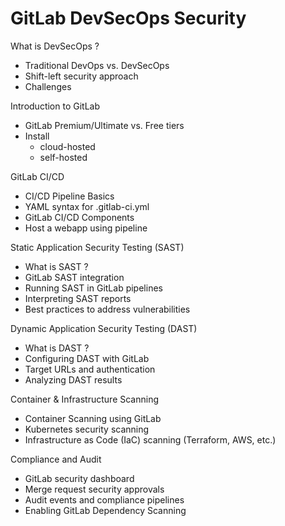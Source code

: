 # GitLab DevSecOps Security


What is DevSecOps ?
 
   - Traditional DevOps vs. DevSecOps
   - Shift-left security approach
   - Challenges

Introduction to GitLab
 
   - GitLab Premium/Ultimate vs. Free tiers
   - Install
       - cloud-hosted
       - self-hosted

GitLab CI/CD

   - CI/CD Pipeline Basics
   - YAML syntax for .gitlab-ci.yml
   - GitLab CI/CD Components
   - Host a webapp using pipeline

Static Application Security Testing (SAST)

   - What is SAST ?
   - GitLab SAST integration
   - Running SAST in GitLab pipelines
   - Interpreting SAST reports
   - Best practices to address vulnerabilities

Dynamic Application Security Testing (DAST)

   - What is DAST ?
   - Configuring DAST with GitLab
   - Target URLs and authentication
   - Analyzing DAST results

Container & Infrastructure Scanning

   - Container Scanning using GitLab
   - Kubernetes security scanning
   - Infrastructure as Code (IaC) scanning (Terraform, AWS, etc.)

Compliance and Audit

   - GitLab security dashboard
   - Merge request security approvals
   - Audit events and compliance pipelines
   - Enabling GitLab Dependency Scanning

